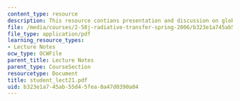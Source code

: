 ```yaml
---
content_type: resource
description: This resource contians presentation and discussion on global warming.
file: /media/courses/2-58j-radiative-transfer-spring-2006/b323e1a745ab55d45fea0a47d0390a04_student_lect21.pdf
file_type: application/pdf
learning_resource_types:
- Lecture Notes
ocw_type: OCWFile
parent_title: Lecture Notes
parent_type: CourseSection
resourcetype: Document
title: student_lect21.pdf
uid: b323e1a7-45ab-55d4-5fea-0a47d0390a04
---
```

